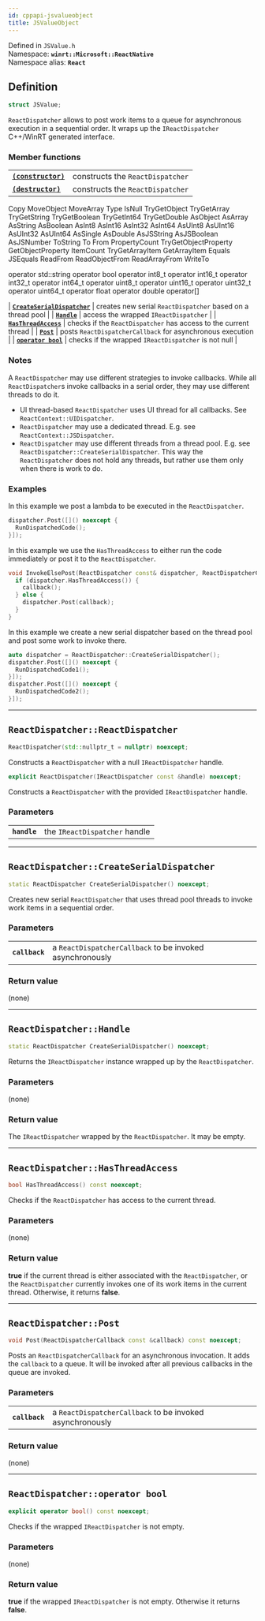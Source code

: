 ```yaml
---
id: cppapi-jsvalueobject
title: JSValueObject
---
```


Defined in `JSValue.h`  
Namespace: **`winrt::Microsoft::ReactNative`**  
Namespace alias: **`React`**

## Definition

```cpp
struct JSValue;
```

`ReactDispatcher` allows to post work items to a queue for asynchronous execution in a sequential order.
It wraps up the `IReactDispatcher` C++/WinRT generated interface.

### Member functions

| | |
|-|-|
| **[`(constructor)`](#reactdispatcherreactdispatcher)** | constructs the `ReactDispatcher` |
| **[`(destructor)`](#reactdispatcherreactdispatcher)** | constructs the `ReactDispatcher` |


  Copy
  MoveObject
  MoveArray
  Type
  IsNull
  TryGetObject
  TryGetArray
  TryGetString
  TryGetBoolean
  TryGetInt64
  TryGetDouble
  AsObject
  AsArray
  AsString
  AsBoolean
  AsInt8
  AsInt16
  AsInt32
  AsInt64
  AsUInt8
  AsUInt16
  AsUInt32
  AsUInt64
  AsSingle
  AsDouble
  AsJSString
  AsJSBoolean
  AsJSNumber
  ToString
  To
  From
  PropertyCount
  TryGetObjectProperty
  GetObjectProperty
  ItemCount
  TryGetArrayItem
  GetArrayItem
  Equals
  JSEquals
  ReadFrom
  ReadObjectFrom
  ReadArrayFrom
  WriteTo

  operator std::string
  operator bool
  operator int8_t
  operator int16_t
  operator int32_t
  operator int64_t
  operator uint8_t
  operator uint16_t
  operator uint32_t
  operator uint64_t
  operator float
  operator double
  operator[]

| **[`CreateSerialDispatcher`](#reactdispatchercreateserialdispatcher)** | creates new serial `ReactDispatcher` based on a thread pool |
| **[`Handle`](#reactdispatcherhandle)** | access the wrapped `IReactDispatcher` |
| **[`HasThreadAccess`](#reactdispatcherhasthreadaccess)** | checks if the `ReactDispatcher` has access to the current thread |
| **[`Post`](#reactdispatcherpost)** | posts `ReactDispatcherCallback` for asynchronous execution |
| **[`operator bool`](#reactdispatcheroperator-bool)** | checks if the wrapped `IReactDispatcher` is not null |

### Notes

A `ReactDispatcher` may use different strategies to invoke callbacks.
While all `ReactDispatcher`s invoke callbacks in a serial order, they may use different threads to do it.

- UI thread-based `ReactDispatcher` uses UI thread for all callbacks. See `ReactContext::UIDispatcher`.
- `ReactDispatcher` may use a dedicated thread. E.g. see `ReactContext::JSDispatcher`.
- `ReactDispatcher` may use different threads from a thread pool. E.g. see `ReactDispatcher::CreateSerialDispatcher`.
This way the `ReactDispatcher` does not hold any threads, but rather use them only when there is work to do.

### Examples

In this example we post a lambda to be executed in the `ReactDispatcher`.

```cpp
dispatcher.Post([]() noexcept {
  RunDispatchedCode();
}]);

```

In this example we use the `HasThreadAccess` to either run the code immediately or post it to the `ReactDispatcher`.

```cpp
void InvokeElsePost(ReactDispatcher const& dispatcher, ReactDispatcherCallback const &callback) {
  if (dispatcher.HasThreadAccess()) {
    callback();
  } else {
    dispatcher.Post(callback);
  }
}
```

In this example we create a new serial dispatcher based on the thread pool and post some work to invoke there.

```cpp
auto dispatcher = ReactDispatcher::CreateSerialDispatcher();
dispatcher.Post([]() noexcept {
  RunDispatchedCode1();
}]);
dispatcher.Post([]() noexcept {
  RunDispatchedCode2();
}]);
```

---

## `ReactDispatcher::ReactDispatcher`

```cpp
ReactDispatcher(std::nullptr_t = nullptr) noexcept;
```

Constructs a `ReactDispatcher` with a null `IReactDispatcher` handle.

```cpp
explicit ReactDispatcher(IReactDispatcher const &handle) noexcept;
```

Constructs a `ReactDispatcher` with the provided `IReactDispatcher` handle.

### Parameters

| | |
|-|-|
| **`handle`** | the `IReactDispatcher` handle |

---

## `ReactDispatcher::CreateSerialDispatcher`

```cpp
static ReactDispatcher CreateSerialDispatcher() noexcept;
```

Creates new serial `ReactDispatcher` that uses thread pool threads to invoke work items in a sequential order.

### Parameters

| | |
|-|-|
| **`callback`** | a `ReactDispatcherCallback` to be invoked asynchronously |

### Return value

(none)

---

## `ReactDispatcher::Handle`

```cpp
static ReactDispatcher CreateSerialDispatcher() noexcept;
```

Returns the `IReactDispatcher` instance wrapped up by the `ReactDispatcher`.

### Parameters

(none)

### Return value

The `IReactDispatcher` wrapped by the `ReactDispatcher`. It may be empty.

---

## `ReactDispatcher::HasThreadAccess`

```cpp
bool HasThreadAccess() const noexcept;
```

Checks if the `ReactDispatcher` has access to the current thread.

### Parameters

(none)

### Return value

**true** if the current thread is either associated with the `ReactDispatcher`,
or the `ReactDispatcher` currently invokes one of its work items in the current thread.
Otherwise, it returns **false**.

---

## `ReactDispatcher::Post`

```cpp
void Post(ReactDispatcherCallback const &callback) const noexcept;
```

Posts an `ReactDispatcherCallback` for an asynchronous invocation.
It adds the `callback` to a queue. It will be invoked after all previous callbacks in the queue are invoked.

### Parameters

| | |
|-|-|
| **`callback`** | a `ReactDispatcherCallback` to be invoked asynchronously |

### Return value

(none)

---

## `ReactDispatcher::operator bool`

```cpp
explicit operator bool() const noexcept;
```

Checks if the wrapped `IReactDispatcher` is not empty.

### Parameters

(none)

### Return value

**true** if the wrapped `IReactDispatcher` is not empty.
Otherwise it returns **false**.
